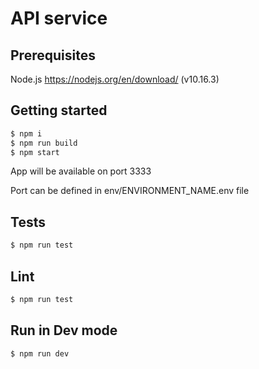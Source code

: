 # API service

## Prerequisites

Node.js https://nodejs.org/en/download/ (v10.16.3)

## Getting started

```bash
$ npm i
$ npm run build
$ npm start
```
App will be available on port 3333

Port can be defined in env/ENVIRONMENT_NAME.env file

## Tests

```bash
$ npm run test
```

## Lint

```bash
$ npm run test
```

## Run in Dev mode

```bash
$ npm run dev
```